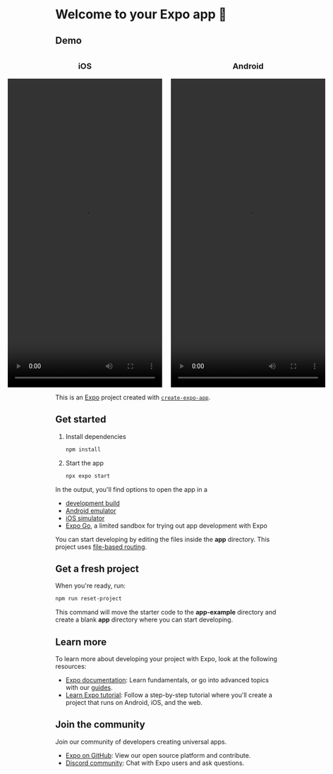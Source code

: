 # Welcome to your Expo app 👋
## Demo

<div style="display: flex; justify-content: center; align-items: center; gap: 20px;">
   <div style="text-align: center;">
      <p style="font-weight: bold; font-size: 18px;">iOS</p>
      <video src="assets/videos/ios_simulator.mp4" width="350" height="700" controls>
         Your browser does not support the video tag.
      </video>
   </div>

   <div style="text-align: center;">
      <p style="font-weight: bold; font-size: 18px;">Android</p>
      <video src="assets/videos/android.mp4" width="350" height="700" controls>
         Your browser does not support the video tag.
      </video>
   </div>
</div>

This is an [Expo](https://expo.dev) project created with [`create-expo-app`](https://www.npmjs.com/package/create-expo-app).

## Get started

1. Install dependencies

   ```bash
   npm install
   ```

2. Start the app

   ```bash
   npx expo start
   ```

In the output, you'll find options to open the app in a

- [development build](https://docs.expo.dev/develop/development-builds/introduction/)
- [Android emulator](https://docs.expo.dev/workflow/android-studio-emulator/)
- [iOS simulator](https://docs.expo.dev/workflow/ios-simulator/)
- [Expo Go](https://expo.dev/go), a limited sandbox for trying out app development with Expo

You can start developing by editing the files inside the **app** directory. This project uses [file-based routing](https://docs.expo.dev/router/introduction).

## Get a fresh project

When you're ready, run:

```bash
npm run reset-project
```

This command will move the starter code to the **app-example** directory and create a blank **app** directory where you can start developing.

## Learn more

To learn more about developing your project with Expo, look at the following resources:

- [Expo documentation](https://docs.expo.dev/): Learn fundamentals, or go into advanced topics with our [guides](https://docs.expo.dev/guides).
- [Learn Expo tutorial](https://docs.expo.dev/tutorial/introduction/): Follow a step-by-step tutorial where you'll create a project that runs on Android, iOS, and the web.

## Join the community

Join our community of developers creating universal apps.

- [Expo on GitHub](https://github.com/expo/expo): View our open source platform and contribute.
- [Discord community](https://chat.expo.dev): Chat with Expo users and ask questions.
